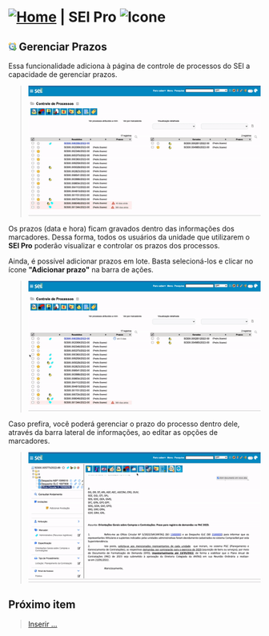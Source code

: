 # [![Home](../img/home.png)](../) |  SEI Pro ![Icone](../img/icon-32.png)

## ![SEI Pro Gerenciar Prazos](../img/icon-controleprazo.png) Gerenciar Prazos

Essa funcionalidade adiciona à página de controle de processos do SEI a capacidade de gerenciar prazos.

> ![Tela Estilo de Tabelas](../img/tela-controleprazo.gif) 

Os prazos (data e hora) ficam gravados dentro das informações dos marcadores. 
Dessa forma, todos os usuários da unidade que utilizarem o **SEI Pro** poderão visualizar e controlar os prazos dos processos.

Ainda, é possível adicionar prazos em lote. Basta selecioná-los e clicar no ícone **"Adicionar prazo"** na barra de ações.

> ![Tela Estilo de Tabelas](../img/tela-controleprazo1.gif) 

Caso prefira, você poderá gerenciar o prazo do processo dentro dele, através da barra lateral de informações, ao editar as opções de marcadores.

> ![Tela Estilo de Tabelas](../img/tela-controleprazo2.gif) 

## Próximo item

> [Inserir ...](../pages/PAGE.md)
